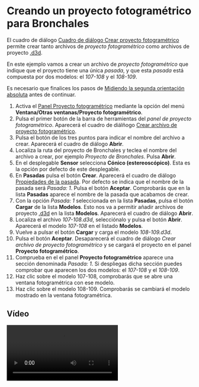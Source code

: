 # Creando un proyecto fotogramétrico para Bronchales

El cuadro de diálogo [Cuadro de diálogo Crear proyecto fotogramétrico](/digi3d-net/primeros-pasos/comenzando-a-utilizar-digi3d.net/comenzando-con-la-ventana-fotogrametrica/sensor-camara-conica/proyectos-de-proyecto-fotogrametrico/CuadroDeDialogoCrearProyectoFotogrametrico.html) permite crear tanto archivos de _proyecto fotogramétrico_ como archivos de proyecto [.d3d](creando-proyecto-fotogrametrico-bronchales.md).

En este ejemplo vamos a crear un archivo de _proyecto fotogramétrico_ que indique que el proyecto tiene una única _pasada_, y que esta _pasada_ está compuesta por dos modelos: el _107-108_ y el _108-109_.

Es necesario que finalices los pasos de [Midiendo la segunda orientación absoluta](/digi3d-net/primeros-pasos/comenzando-a-utilizar-digi3d.net/comenzando-con-la-ventana-fotogrametrica/sensor-camara-conica/proyectos-de-proyecto-fotogrametrico/MidiendoLaSegundaOrientacionAbsoluta.html) antes de continuar.

1. Activa el [Panel Proyecto fotogramétrico](/digi3d-net/primeros-pasos/comenzando-a-utilizar-digi3d.net/comenzando-con-la-ventana-fotogrametrica/sensor-camara-conica/proyectos-de-proyecto-fotogrametrico/PanelProyectoFotogrametrico.html) mediante la opción del menú **Ventana/Otras ventanas/Proyecto fotogramétrico**.
2. Pulsa el primer botón de la barra de herramientas del _panel de proyecto fotogramétrico_. Aparecerá el cuadro de diálñogo [Crear archivo de proyecto fotogramétrico](/digi3d-net/primeros-pasos/comenzando-a-utilizar-digi3d.net/comenzando-con-la-ventana-fotogrametrica/sensor-camara-conica/proyectos-de-proyecto-fotogrametrico/CuadroDeDialogoCrearProyectoFotogrametrico.html).
3. Pulsa el botón de los tres puntos para indicar el nombre del archivo a crear. Aparecerá el cuadro de diálogo **Abrir**.
4. Localiza la ruta del proyecto de Bronchales y teclea el nombre del archivo a crear, por ejemplo _Proyecto de Bronchales_. Pulsa **Abrir**.
5. En el desplegable **Sensor** selecciona **Cónico \(estereoscópico\)**. Esta es la opción por defecto de este desplegable.
6. En **Pasadas** pulsa el botón **Crear**. Aparecerá el cuadro de diálogo [Propiedades de la pasada](/digi3d-net/primeros-pasos/comenzando-a-utilizar-digi3d.net/comenzando-con-la-ventana-fotogrametrica/sensor-camara-conica/proyectos-de-proyecto-fotogrametrico/CuadroDeDialogoPropiedadesDeLaPasada.html). Por defecto se indica que el nombre de la pasada será _Pasada: 1_. Pulsa el botón **Aceptar**. Comprobarás que en la lista **Pasadas** aparece el nombre de la pasada que acabamos de crear.
7. Con la opción _Pasada: 1_ seleccionada en la lista **Pasadas**, pulsa el botón **Cargar** de la lista **Modelos**. Esto nos va a permitir añadir archivos de proyecto [.d3d](creando-proyecto-fotogrametrico-bronchales.md) en la lista **Modelos**. Aparecerá el cuadro de diálogo **Abrir**.
8. Localiza el archivo _107-108.d3d_, selecciónalo y pulsa el botón **Abrir**. Aparecerá el modelo _107-108_ en el listado **Modelos**.
9. Vuelve a pulsar el botón **Cargar** y carga el modelo _108-109.d3d_.
10. Pulsa el botón **Aceptar**. Desaparecerá el cuadro de diálogo _Crear archivo de proyecto fotogramétrico_ y se cargará el proyecto en el panel **Proyecto fotogramétrico**.
11. Comprueba en el el panel **Proyecto fotogramétrico** aparece una sección denominada _Pasada: 1_. Si despliegas dicha sección puedes comprobar que aparecen los dos modelos: el _107-108_ y el _108-109_.
12. Haz clic sobre el modelo 107-108, comprobarás que se abre una ventana fotogramétrica con ese modelo.
13. Haz clic sobre el modelo 108-109. Comprobarás se cambiará el modelo mostrado en la ventana fotogramétrica.

## Vídeo

<video controls>
    <source src="https://digi21.blob.core.windows.net/videos-ayuda/Creando%20el%20archivo%20de%20cambio%20rapido%20de%20modelos%20de%20Bronchales.mp4" type="video/mp4">
</video>


